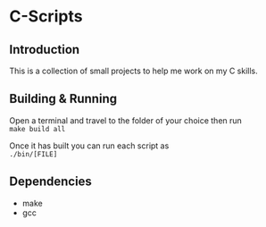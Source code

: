 # C-Scripts

## Introduction

This is a collection of small projects to help me work on my C skills. 

## Building & Running

Open a terminal and travel to the folder of your choice then run \
`make build all`

Once it has built you can run each script as \
`./bin/[FILE]`

## Dependencies

* make
* gcc